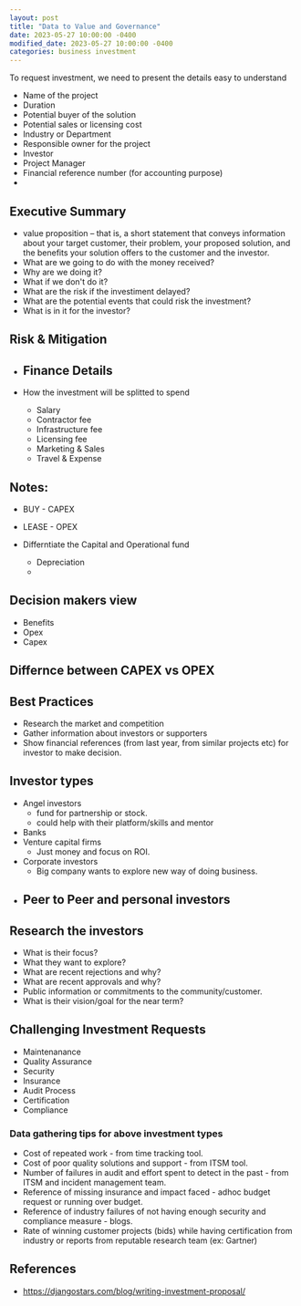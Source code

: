 ```yaml
---
layout: post
title: "Data to Value and Governance"
date: 2023-05-27 10:00:00 -0400
modified_date: 2023-05-27 10:00:00 -0400
categories: business investment
---
```


To request investment, we need to present the details easy to understand

- Name of the project
- Duration
- Potential buyer of the solution
- Potential sales or licensing cost
- Industry or Department
- Responsible owner for the project
- Investor
- Project Manager
- Financial reference number (for accounting purpose)
-

## Executive Summary

- value proposition – that is, a short statement that conveys information about your target customer, their problem, your proposed solution, and the benefits your solution offers to the customer and the investor.
- What are we going to do with the money received?
- Why are we doing it?
- What if we don't do it?
- What are the risk if the investiment delayed?
- What are the potential events that could risk the investment?
- What is in it for the investor?

## Risk & Mitigation

- ## Finance Details

- How the investment will be splitted to spend
  - Salary
  - Contractor fee
  - Infrastructure fee
  - Licensing fee
  - Marketing & Sales
  - Travel & Expense

## Notes:

- BUY - CAPEX
- LEASE - OPEX

- Differntiate the Capital and Operational fund
  - Depreciation
  -

## Decision makers view

- Benefits
- Opex
- Capex

## Differnce between CAPEX vs OPEX

## Best Practices

- Research the market and competition
- Gather information about investors or supporters
- Show financial references (from last year, from similar projects etc) for investor to make decision.

## Investor types

- Angel investors
  - fund for partnership or stock.
  - could help with their platform/skills and mentor
- Banks
- Venture capital firms
  - Just money and focus on ROI.
- Corporate investors
  - Big company wants to explore new way of doing business.
- ## Peer to Peer and personal investors

## Research the investors

- What is their focus?
- What they want to explore?
- What are recent rejections and why?
- What are recent approvals and why?
- Public information or commitments to the community/customer.
- What is their vision/goal for the near term?

## Challenging Investment Requests

- Maintenanance
- Quality Assurance
- Security
- Insurance
- Audit Process
- Certification
- Compliance

### Data gathering tips for above investment types

- Cost of repeated work - from time tracking tool.
- Cost of poor quality solutions and support - from ITSM tool.
- Number of failures in audit and effort spent to detect in the past - from ITSM and incident management team.
- Reference of missing insurance and impact faced - adhoc budget request or running over budget.
- Reference of industry failures of not having enough security and compliance measure - blogs.
- Rate of winning customer projects (bids) while having certification from industry or reports from reputable research team (ex: Gartner)

## References

- https://djangostars.com/blog/writing-investment-proposal/
